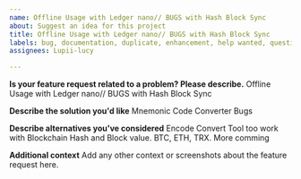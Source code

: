 ```yaml
---
name: Offline Usage with Ledger nano// BUGS with Hash Block Sync
about: Suggest an idea for this project
title: Offline Usage with Ledger nano// BUGS with Hash Block Sync
labels: bug, documentation, duplicate, enhancement, help wanted, question
assignees: Lupii-lucy

---
```


**Is your feature request related to a problem? Please describe.**
Offline Usage with Ledger nano// BUGS with Hash Block Sync

**Describe the solution you'd like**
Mnemonic Code Converter Bugs

**Describe alternatives you've considered**
Encode Convert Tool  too work with Blockchain Hash and Block value.
BTC, ETH, TRX. More comming 

**Additional context**
Add any other context or screenshots about the feature request here.
